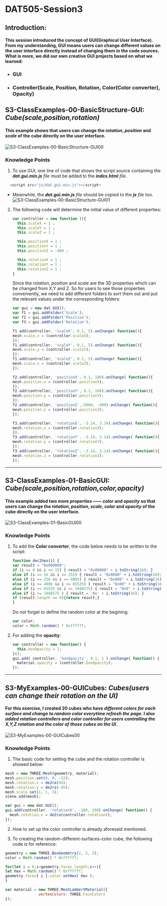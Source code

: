 # DAT505-Session3
## Introduction:
#### This session introduced the concept of GUI(Graphical User Interface). From my understanding, GUI means users can change different values on the user interface directly instead of changing them in the code sources. What is more, we did our own creative GUI projects based on what we learned:
  * ### GUI
  * ### Controller(Scale, Position, Rotation, Color(Color converter), Opacity)
## S3-ClassExamples-00-BasicStructure-GUI: *Cube(scale,position,rotation)*
#### This example shows that users can change the *rotation*, *position* and *scale* of the cube directly on the user interface.
![S3-ClassExamples-00-BasicStructure-GUI00](/Session3/(README)pictures/pic-0.png "S3-ClassExamples-00-BasicStructure-GUI00")
### Knowledge Points
  1. To use GUI, one line of code that shows the script source containing the _**dat.gui.min.js** file_ must be added to the _**index.html** file_.
  ```javascript
    <script src="js/dat.gui.min.js"></script>
  ```
  * Meanwhile, the _**dat.gui.min.js** file_ should be copied to the _**js** file_ too.
     ![S3-ClassExamples-00-BasicStructure-GUI01](/Session3/(README)pictures/pic-1.png "S3-ClassExamples-00-BasicStructure-GUI01")
  2. The following code will determine the initial value of different properties:
     ```javascript
     var controller = new function (){
       this.scaleX = 1 ;
       this.scaleY = 1 ;
       this.scaleZ = 1 ;

       this.positionX = 1 ;
       this.positionY = 1 ;
       this.positionZ = -400 ;

       this.rotationX = 1 ;
       this.rotationY = 1 ;
       this.rotationZ = 1 ;
     }
     ```
     Since the *rotation*, *position* and *scale* are the 3D properties which can be changed from X,Y and Z. So for users to see those properties conveniently, we need to add different folders to sort them out and put the relevant values under the corresponding folders:
     ```javascript
     var gui = new dat.GUI();
     var f1 = gui.addFolder('Scale');
     var f2 = gui.addFolder('Position');
     var f3 = gui.addFolder('Rotation');

     f1.add(controller, 'scaleX', 0.1, 5).onChange( function(){
     mesh.scale.x = (controller.scaleX);
     });
     f1.add(controller, 'scaleY', 0.1, 5).onChange( function(){
     mesh.scale.y = (controller.scaleY);
     });
     f1.add(controller, 'scaleZ', 0.1, 5).onChange( function(){
     mesh.scale.z = (controller.scaleZ);
     });

     f2.add(controller, 'positionX', 0.1, 100).onChange( function(){
     mesh.position.x = (controller.positionX);
     });
     f2.add(controller, 'positionY', 0.1, 100).onChange( function(){
     mesh.position.y = (controller.positionY);
     });
     f2.add(controller, 'positionZ',-5000, -400).onChange( function(){
     mesh.position.z = (controller.positionZ);
     });

     f3.add(controller, 'rotationX', -3.14, 3.14).onChange( function(){
     mesh.rotation.x = (controller.rotationX);
     });
     f3.add(controller, 'rotationY', -3.14, 3.14).onChange( function(){
     mesh.rotation.y = (controller.rotationY);
     });
     f3.add(controller, 'rotationZ', -3.14, 3.14).onChange( function(){
     mesh.rotation.z = (controller.rotationZ);
     });
     ```

**************************


## S3-ClassExamples-01-BasicGUI: *Cube(scale,position,rotation,color,opacity)*
#### This example added two more properties —— *color* and *opacity* so that users can change the *rotation*, *position*, *scale*, *color* and *opacity* of the cube directly on the user interface.
![S3-ClassExamples-01-BasicGUI00](/Session3/(README)pictures/pic-2.png "S3-ClassExamples-01-BasicGUI00")
### Knowledge Points
  1. To add the **Color converter**, the code below needs to be written to the script:
     ```javascript
     function dec2hex(i) {
     var result = "0x000000";
     if (i >= 0 && i <= 15) { result = "0x00000" + i.toString(16); }
     else if (i >= 16 && i <= 255) { result = "0x0000" + i.toString(16); }
     else if (i >= 256 && i <= 4095) { result = "0x000" + i.toString(16); }
     else if (i >= 4096 && i <= 65535) { result = "0x00" + i.toString(16); }
     else if (i >= 65535 && i <= 1048575) { result = "0x0" + i.toString(16); }
     else if (i >= 1048575 ) { result = '0x' + i.toString(16); }
     if (result.length == 8){return result;}
     }
     ```
     Do not forget to define the random color at the begining:
     ```javascript
     var color;
     color = Math.random() * 0xffffff;
     ```
  2. For adding the **opacity**:
     ```javascript
     var controller = new function() {
       this.boxOpacity = 1;
     }();
     gui.add( controller, 'boxOpacity', 0.1, 1 ).onChange( function() {
       material.opacity = (controller.boxOpacity);
     });
     ```

**************************

## S3-MyExamples-00-GUICubes: *Cubes(users can change their rotation on the UI)*
#### For this exercise, I created 20 cubes who have *different colors for each surface and change to random color everytime refresh the page*. I also *added rotation controllers and color controller for users controlling the X,Y,Z rotation and the color of those cubes on the UI*.
![S3-MyExamples-00-GUICubes00](/Session3/(README)pictures/pic-3.png "S3-MyExamples-00-GUICubes00")
### Knowledge Points
  1. The basic code for setting the cube and the rotation controller is showed below:
  ```javascript
  mesh = new THREE.Mesh(geometry, material);
  mesh.position.set(0, 0, -12);
  mesh.rotation.x = de2ra(45);
  mesh.rotation.y = de2ra(-45);
  mesh.scale.set(1, 1, 1);
  scene.add(mesh);

  var gui = new dat.GUI();
  gui.add(controller, 'rotationX', -180, 180).onChange( function() {
    mesh.rotation.x = de2ra(controller.rotationX);
  });
  ```

  2. How to set up the color controller is already aforesaid mentioned.

  3. To creating the random-different-surfaces-color cube, the following code is for reference:
  ```javascript
  geometry = new THREE.BoxGeometry(2, 2, 2);
  color = Math.random() * 0xffffff;

  for(let i = 0;i<geometry.faces.length;i++){
  let hex = Math.random() * 0xffffff;
  geometry.faces[ i ].color.setHex( hex );
  }

  var material = new THREE.MeshLambertMaterial({
                 vertexColors: THREE.FaceColors
  });
  ```
